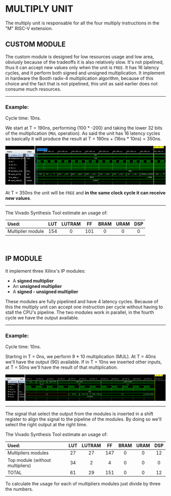 # MULTIPLY UNIT

The multiply unit is responsable for all the four multiply instructions in the "M" RISC-V extension.

## **CUSTOM MODULE**

The custom module is designed for low resources usage and low area, obviusly because of the tradeoffs it is also relatively slow. It's not
pipelined, thus it can accept new values only when the unit is `FREE`. It has 16 latency cycles, and it perform both signed and unsigned 
multiplication. It implement in hardware the Booth radix-4 multiplication algorithm, because of this choice and the fact that is
not pipelined, this unit as said earlier does not consume much resources.

---

### **Example:**

Cycle time: 10ns.

We start at T = 190ns, performing (100 * -200) and taking the lower 32 bits of the multiplication (`MUL` operation). As said the unit has 16 latency cycles so basically it will produce the result at T = 190ns + (16ns * 10ns) = 350ns. 

![plot](../Images/MUL_tb.PNG)

At T = 350ns the unit will be `FREE` and **in the same clock cycle it can receive new values**.

---

The Vivado Synthesis Tool estimate an usage of:

| **Used:**                       | LUT  | LUTRAM |  FF  | BRAM | URAM | DSP |
| :--------------------------     | :-:  | :----: | :--: | :--: | :-:  | :-: |
| Multiplier module               | 154  |   0    |  101 |  0   |  0   |  0  |



<br />

## **IP MODULE**

It implement three Xilinx's IP modules:

  * A **signed multiplier**
  * An **unsigned multiplier**
  * A **signed - unsigned multiplier**
  
These modules are fully pipelined and have 4 latency cycles. Because of this the multiply unit can accept one 
instruction per cycle without having to stall the CPU's pipeline. The two modules work in parallel, in the fourth 
cycle we have the output available.

---

### **Example:**

Cycle time: 10ns.

Starting in T = 0ns, we perform 9 * 10 multiplication (MUL). At T = 40ns we'll have the output (90) available.
If in T = 10ns we inserted other inputs, at T = 50ns we'll have the result of that multiplication.

![plot](../Images/MUL_IP_tb.png)

---

The signal that select the output from the modules is inserted in a shift register to align the signal to the pipeline of the modules. By doing so we'll select the right output at the right time.

The Vivado Synthesis Tool estimate an usage of:

| **Used:**                       | LUT  | LUTRAM |  FF  | BRAM | URAM | DSP |
| :--------------------------     | :-:  | :----: | :--: | :--: | :-:  | :-: |
| Multipliers modules             |  27  |   27   |  147 |  0   |  0   |  12 |
| Top module (without multipliers)|  34  |   2    |  4   |  0   |  0   |  0  |
| TOTAL                           |  61  |   29   |  151 |  0   |  0   |  12 |

To calculate the usage for each of multipliers modules just divide by three the numbers.
